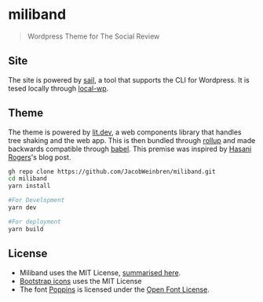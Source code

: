 # miliband

> Wordpress Theme for The Social Review

## Site

The site is powered by [sail](https://sailed.io/), a tool that supports the CLI for Wordpress. It is tesed locally through [local-wp](https://localwp.com/).

## Theme

The theme is powered by [lit.dev](https://lit.dev), a web components library that handles tree shaking and the web app. This is then bundled through [rollup](https://rollupjs.org/guide/en/) and made backwards compatible through [babel](https://babeljs.io/). This premise was inspired by [Hasani Rogers](http://blog.hasanirogers.me/2020/09/web-app-with-wordpress-and-litelement.html)'s blog post.

```bash
gh repo clone https://github.com/JacobWeinbren/miliband.git
cd miliband
yarn install

#For Development
yarn dev

#For deployment
yarn build
```

## License

-   Miliband uses the MIT License, [summarised here](https://tldrlegal.com/license/mit-license).
-   [Bootstrap icons](https://icons.getbootstrap.com/) uses the MIT License
-   The font [Poppins](https://fonts.google.com/specimen/Poppins) is licensed under the [Open Font License](https://scripts.sil.org/cms/scripts/page.php?site_id=nrsi&id=OFL).
